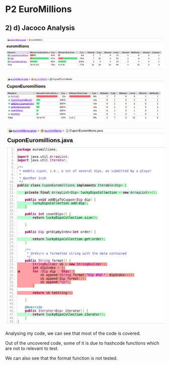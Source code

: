 # P2 EuroMillions
## 2) d) Jacoco Analysis

![ScreenShot1](screenshots/ss1.png)

![ScreenShot2](screenshots/ss2.png)

![ScreenShot3](screenshots/ss3.png)

Analysing my code, we can see that most of the code is covered.

Out of the uncovered code, some of it is due to hashcode functions which are not to relevant to test.

We can also see that the format function is not tested.

